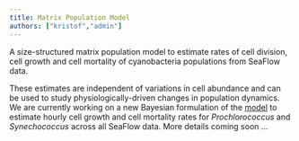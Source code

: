 ```yaml
---
title: Matrix Population Model
authors: ["kristof","admin"]
---
```

A size-structured matrix population model to estimate rates of cell division, cell growth and cell mortality of cyanobacteria populations from SeaFlow data.<br/>

These estimates are independent of variations in cell abundance and can be used to study physiologically-driven changes in population dynamics.<br/>
We are currently working on a new Bayesian formulation of the [model](https://github.com/fribalet/Bayesian-matrixmodel) to estimate hourly cell growth and cell mortality rates for <i>Prochlorococcus</i> and <i>Synechococcus</i> across all SeaFlow data. More details coming soon ...
